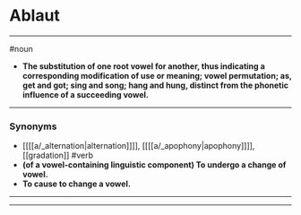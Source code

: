 # Ablaut
---
#noun
- **The substitution of one root vowel for another, thus indicating a corresponding modification of use or meaning; vowel permutation; as, get and got; sing and song; hang and hung, distinct from the phonetic influence of a succeeding vowel.**
---
### Synonyms
- [[[[a/_alternation|alternation]]]], [[[[a/_apophony|apophony]]]], [[gradation]]
#verb
- **(of a vowel-containing linguistic component) To undergo a change of vowel.**
- **To cause to change a vowel.**
---
---
